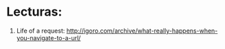 
# Lecturas:

1. Life of a request: http://igoro.com/archive/what-really-happens-when-you-navigate-to-a-url/
